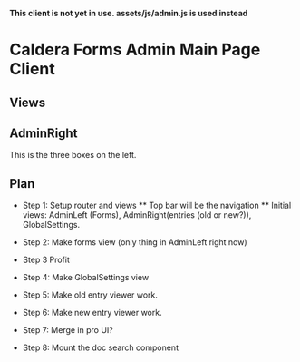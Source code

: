 **This client is not yet in use. assets/js/admin.js is used instead**

# Caldera Forms Admin Main Page Client


## Views
## AdminRight
This is the three boxes on the left.

## Plan
* Step 1: Setup router and views
    ** Top bar will be the navigation
    ** Initial views: AdminLeft (Forms), AdminRight(entries (old or new?)), GlobalSettings.
   
* Step 2: Make forms view (only thing in AdminLeft right now)
* Step 3 Profit
* Step 4: Make GlobalSettings view
* Step 5: Make old entry viewer work.
* Step 6: Make new entry viewer work.
* Step 7: Merge in pro UI?
* Step 8: Mount the doc search component
